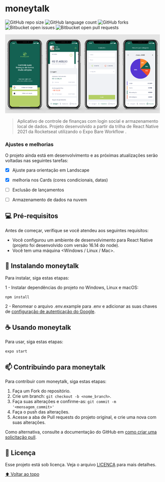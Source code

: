 # moneytalk

<!---Esses são exemplos. Veja https://shields.io para outras pessoas ou para personalizar este conjunto de escudos. Você pode querer incluir dependências, status do projeto e informações de licença aqui--->

![GitHub repo size](https://img.shields.io/github/repo-size/lucasaraujoo/moneytalk?style=for-the-badge)
![GitHub language count](https://img.shields.io/github/languages/count/lucasaraujoo/moneytalk?style=for-the-badge)
![GitHub forks](https://img.shields.io/github/forks/lucasaraujoo/moneytalk?style=for-the-badge)
![Bitbucket open issues](https://img.shields.io/bitbucket/issues/lucasaraujoo/moneytalk?style=for-the-badge)
![Bitbucket open pull requests](https://img.shields.io/bitbucket/pr-raw/lucasaraujoo/moneytalk?style=for-the-badge)

<img src="screens.png" alt="screens">

> Aplicativo de controle de finanças com login social e armazenamento local de dados. Projeto desenvolvido a partir da trilha de React Native 2021 da Rocketseat utilizando o Expo Bare Workflow .

### Ajustes e melhorias

O projeto ainda está em desenvolvimento e as próximas atualizações serão voltadas nas seguintes tarefas:

- [X] Ajuste para orientação em Landscape
- [X] melhoria nos Cards (cores condicionais, datas)
- [ ] Exclusão de lançamentos
- [ ] Armazenamento de dados na nuvem


## 💻 Pré-requisitos

Antes de começar, verifique se você atendeu aos seguintes requisitos:
<!---Estes são apenas requisitos de exemplo. Adicionar, duplicar ou remover conforme necessário--->
* Você configurou um ambiente de desenvolvimento para React Native (projeto foi desenvolvido com versão 16.14 do node).
* Você tem uma máquina <Windows / Linux / Mac>. 


## 🚀 Instalando moneytalk

Para instalar, siga estas etapas:


1 - Instalar dependências do projeto no Windows, Linux e macOS:
```
npm install
```

2 - Renomear o arquivo .env.example para .env e adicionar as suas chaves de [configuração de autenticação do Google](https://docs.expo.dev/guides/authentication/#development-in-the-expo-go-app).


## ☕ Usando moneytalk

Para usar, siga estas etapas:

```
expo start
```


## 📫 Contribuindo para moneytalk
<!---Se o seu README for longo ou se você tiver algum processo ou etapas específicas que deseja que os contribuidores sigam, considere a criação de um arquivo CONTRIBUTING.md separado--->
Para contribuir com moneytalk, siga estas etapas:

1. Faça um Fork do repositório.
2. Crie um branch: `git checkout -b <nome_branch>`.
3. Faça suas alterações e confirme-as: `git commit -m '<mensagem_commit>'`
4. Faça o push das alterações.
5. Acesse a aba de Pull requests do projeto original, e crie uma nova com suas alterações.

Como alternativa, consulte a documentação do GitHub em [como criar uma solicitação pull](https://help.github.com/en/github/collaborating-with-issues-and-pull-requests/creating-a-pull-request).



## 📝 Licença

Esse projeto está sob licença. Veja o arquivo [LICENÇA](LICENSE.md) para mais detalhes.

[⬆ Voltar ao topo](#moneytalk)<br>
